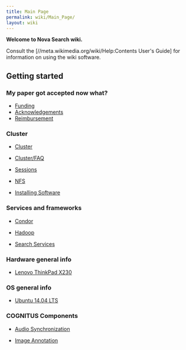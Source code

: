 ```yaml
---
title: Main Page
permalink: wiki/Main_Page/
layout: wiki
---
```


**Welcome to Nova Search wiki.**

Consult the \[//meta.wikimedia.org/wiki/Help:Contents User's Guide\] for
information on using the wiki software.

Getting started
---------------

### My paper got accepted now what?

-   [Funding](/wiki/Funding "wikilink")
-   [Acknowledgements](/wiki/Acknowledgements "wikilink")
-   [Reimbursement](/wiki/Reimbursement "wikilink")

### Cluster

-   [Cluster](/wiki/Cluster "wikilink")

<!-- -->

-   [Cluster/FAQ](/wiki/Cluster/FAQ "wikilink")

<!-- -->

-   [Sessions](/wiki/Sessions "wikilink")

<!-- -->

-   [NFS](/wiki/NFS "wikilink")

<!-- -->

-   [Installing Software](/wiki/Installing_Software "wikilink")

### Services and frameworks

-   [Condor](/wiki/Condor "wikilink")

<!-- -->

-   [Hadoop](/wiki/Hadoop "wikilink")

<!-- -->

-   [Search Services](/wiki/Search_Services "wikilink")

### Hardware general info

-   [Lenovo ThinkPad X230](/wiki/Lenovo_ThinkPad_X230 "wikilink")

### OS general info

-   [Ubuntu 14.04 LTS](/wiki/Ubuntu_14.04_LTS "wikilink")

### COGNITUS Components

-   [Audio Synchronization](/wiki/Audio_Synchronization "wikilink")

<!-- -->

-   [Image Annotation](/wiki/Image_Annotation "wikilink")
